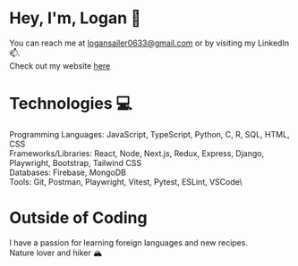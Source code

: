 # Hey, I'm, Logan 👋
You can reach me at logansailer0633@gmail.com or by visiting my LinkedIn 📫.\
Check out my website [here](https://logan-sailer.netlify.app/)

# Technologies 💻
Programming Languages: JavaScript, TypeScript, Python, C, R, SQL, HTML, CSS\
Frameworks/Libraries: React, Node, Next.js, Redux, Express, Django, Playwright, Bootstrap, Tailwind CSS\
Databases: Firebase, MongoDB\
Tools: Git, Postman, Playwright, Vitest, Pytest, ESLint, VSCode\

# Outside of Coding
I have a passion for learning foreign languages and new recipes.\
Nature lover and hiker 🏔️
<!---
logansailer/logansailer is a ✨ special ✨ repository because its `README.md` (this file) appears on your GitHub profile.
You can click the Preview link to take a look at your changes.
--->
